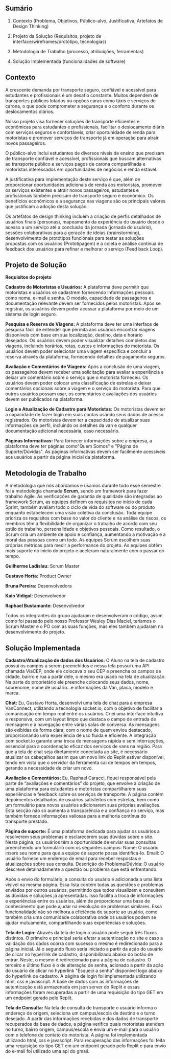 ## Sumário

1. Contexto (Problema, Objetivos, Público-alvo, Justificativa, Artefatos de Design Thinking)

2. Projeto da Solução (Requisitos, projeto de interface/wireframes/protótipo, tecnologias)

3. Metodologia de Trabalho (processo, atribuições, ferramentas)

4. Solução Implementada (funcionalidades de software) 

## Contexto

A crescente demanda por transporte seguro, confiável e acessível para estudantes e profissionais é um desafio constante. Muitos dependem de transportes públicos lotados ou opções caras como táxis e serviços de carona, o que pode comprometer a segurança e o conforto durante os deslocamentos diários.

Nosso projeto visa fornecer soluções de transporte eficientes e econômicas para estudantes e profissionais, facilitar o deslocamento diário com serviços seguros e confortáveis, criar oportunidade de renda para motoristas e promover serviços de transporte já em operação para atrair novos passageiros.

O público-alvo inclui estudantes de diversos níveis de ensino que precisam de transporte confiável e acessível, profissionais que buscam alternativas ao transporte público e serviços pagos de carona compartilhada e motoristas interessados em oportunidades de negócios e renda estável.

A justificativa para implementação deste serviço é que, além de proporcionar oportunidades adicionais de renda aos motoristas, promover os serviços existentes e atrair novos passageiros, estudantes e profissionais também precisam de transporte seguro e econômico. Os benefícios econômicos e a segurança nas viagens são os principais valores que justificam a adoção desta solução.

Os artefatos de design thinking incluem a criação de perfis detalhados de usuários finais (personas), mapeamento da experiência do usuário desde o acesso a um serviço até a conclusão da jornada (jornada do usuário), sessões colaborativas para a geração de ideias (brainstorming), desenvolvimento de protótipos funcionais para testar as soluções propostas com os usuários (Prototipagem) e a coleta e análise contínua de feedback dos usuários para refinar e melhorar o serviço (Feed back Loop).

## Projeto de Solução

**Requisitos do projeto**

**Cadastro de Motoristas e Usuários:** A plataforma deve permitir que motoristas e
usuários se cadastrem fornecendo informações pessoais como nome, e-mail e
senha. O modelo, capacidade de passageiros e documentação relevante devem ser
fornecidos pelos motoristas. Após se registrar, os usuários devem poder acessar a
plataforma por meio de um sistema de login seguro.

**Pesquisa e Reserva de Viagens:** A plataforma deve ter uma interface de pesquisa
fácil de entender que permita aos usuários encontrar viagens disponíveis com base
em sua localização, destino, data e horário desejados. Os usuários devem poder
visualizar detalhes completos das viagens, incluindo horários, rotas, custos e
informações do motorista. Os usuários devem poder selecionar uma viagem
específica e concluir a reserva através da plataforma, fornecendo detalhes de
pagamento seguros.

**Avaliação e Comentários de Viagens:** Após a conclusão de uma viagem, os passageiros devem receber uma solicitação para avaliar a experiência e deixar um comentário sobre o serviço que o motorista forneceu. Os usuários devem poder colocar uma classificação de estrelas e deixar
comentários opcionais sobre a viagem e o serviço do motorista. Para que outros usuários possam usar, os comentários e avaliações dos usuários devem ser publicados na plataforma.

**Login e Atualização de Cadastro para Motoristas:** Os motoristas devem ter a capacidade de fazer login em suas contas usando seus dados de acesso registrados. Os motoristas devem ter a capacidade de atualizar suas informações de perfil, incluindo os detalhes da van e qualquer documentação adicional necessária, caso necessário.

**Páginas Informativas:** Para fornecer informações sobre a empresa, a plataforma deve ter páginas como"Quem Somos" e "Página de Suporte/Dúvidas". As páginas informativas devem ser facilmente acessíveis aos usuários a partir da página inicial da plataforma.


## Metodologia de Trabalho

A metodologia que nós abordamos e usamos durante todo esse semestre foi a metodologia chamada **Scrum**, sendo um framework para fazer trabalho Agile.
As verificações de garantia de qualidade são integradas ao framework Scrum, as equipes definem os requisitos no início de cada Sprint, também avaliam todo o ciclo de vida do software ou do produto enquanto estabelecem uma visão coletiva da conclusão.
Toda equipe prioriza os requisitos com base no valor do cliente e na análise de riscos, os membros têm a flexibilidade de organizar o trabalho de acordo com seu estilo de trabalho, personalidade e objetivos pessoais. 
Como resultado, o Scrum cria um ambiente de apoio e confiança, aumentando a motivação e a moral das pessoas como um todo.
As equipes Scrum escolhem suas próprias métricas para medir a performance do projeto. As equipes obtêm mais suporte no início do projeto e aceleram naturalmente com o passar do tempo.

**Guilherme Ladislau:** Scrum Master

**Gustavo Horta:** Product Owner

**Bruna Pereira:** Desenvolvedora

**Kaio Vidigal:** Desenvolvedor

**Raphael Bustamante:** Desenvolvedor

Todos os integrantes do grupo ajudaram e desenvolveram o código, assim como foi passado pelo nosso Professor Wesley Dias Maciel, teríamos o Scrum Master e o PO com as suas funções, mas eles também ajudaram no desenvolvimento do projeto.

## Solução Implementada

**Cadastro/Atualização de dados dos Usuários:** O Aluno na tela de cadastro possui os campos a serem preenchidos e nessa tela possui uma API chamada ViaCEP, onde ele colocava o seu CEP e preencha os campos de cidade, bairro e rua a partir dele, o mesmo era usado na tela de atualização. Na parte do proprietário ele preenche colocando seus dados, nome, sobrenome, nome de usuário…e informações da Van, placa, modelo e marca.

**Chat:** Eu, Gustavo Horta, desenvolvi uma tela de chat para a empresa VanConnect, utilizando a tecnologia socket.io, com o objetivo de facilitar a comunicação em tempo real entre os usuários. Criei uma interface intuitiva e responsiva, com um layout limpo que destaca o campo de entrada de mensagem e a navegação entre várias salas de conversa. As mensagens são exibidas de forma clara, com o nome de quem enviou destacado, proporcionando uma experiência de uso fluida e eficiente. A integração com socket.io garante uma troca de mensagens rápida e sem interrupções, essencial para a coordenação eficaz dos serviços de vans na região.
Para que a tela de chat seja diretamente conectada ao site, é necessário atualizar os cabeçalhos assim que um novo link do Replit estiver disponível, tendo em vista que o servidor da ferramenta cai de tempos em tempos, gerando a necessidade de criar um novo.

**Avaliação e  Comentários:** Eu, Raphael Caracci, fiquei responsável pela parte de “avaliações e comentários” do projeto, que envolve a criação de uma plataforma para estudantes e motoristas compartilharem suas experiências e feedback sobre os serviços de transporte. A página contém depoimentos detalhados de usuários satisfeitos com estrelas, bem como um formulário para novos usuários adicionarem suas próprias avaliações. Esta secção não só aumenta a transparência e a confiança no serviço, mas também fornece informações valiosas para a melhoria contínua do transporte prestado.

**Página de suporte:** É uma plataforma dedicada para ajudar os usuários a resolverem seus problemas e esclarecerem suas dúvidas sobre o site. Nesta página, os usuários têm a oportunidade de enviar suas consultas preenchendo um formulário com os seguintes campos:
Nome: O usuário insere seu nome para que a equipe de suporte possa identificá-lo.
Email: O usuário fornece um endereço de email para receber respostas e atualizações sobre sua consulta.
Descrição do Problema/Dúvida: O usuário descreve detalhadamente a questão ou problema que está enfrentando.


Após o envio do formulário, a consulta do usuário é adicionada a uma lista visível na mesma página. Essa lista contém todas as questões e problemas enviados por outros usuários, permitindo que todos visualizem e consultem as dúvidas e soluções já apresentadas. Isso facilita a troca de informações e experiências entre os usuários, além de proporcionar uma base de conhecimento que pode ajudar na resolução de problemas similares.
Essa funcionalidade não só melhora a eficiência do suporte ao usuário, como também cria uma comunidade colaborativa onde os usuários podem se ajudar mutuamente, compartilhando suas experiências e soluções.

**Tela de Login:** Através da tela de login o usuário pode seguir três fluxos distintos. O primeiro e principal seria efetar a autenticação no site e caso a validação dos dados ocorra com sucesso o mesmo é redirecionado para a página inicial. Já o segundo fluxo seria iniciado a partir da ação do usuário de clicar no hyperlink de cadastro, disponibilizado abaixo do botão de entrar. Neste, o mesmo é redirecionado para a página de cadastro. O terceiro e último fluxo é o de alteração de senha, acionado a partir da ação do usuário de clicar no hyperlink "Esqueci a senha" disponível logo abaixo do hyperlink de cadastro. A página de login foi implementada utilizando html, css e javascript. A base de dados com as informações de autenticação está armazenada em json server do Replit e essas informações foram recuperadas a partir de uma requisição do tipo GET em um endpoint gerado pelo Replit.

**Tela de Consulta:** Na tela de consulta de transporte o usuário informa o endereço de origem, seleciona um campus/escola de destino e o turno desejado. A partir das informações recebidas e dos dados de transporte recuperados da base de dados, a página verifica quais motoristas atendem no turno, bairro origem, campus/escola e envia um e-mail para o usuário com o telefone de contato do motorista. A página foi implementada utilizando html, css e javascript. Para recuperação das informações foi feita uma requisição do tipo GET em um endpoint gerado pelo Replit e para envio do e-mail foi utilizado uma api do gmail.
